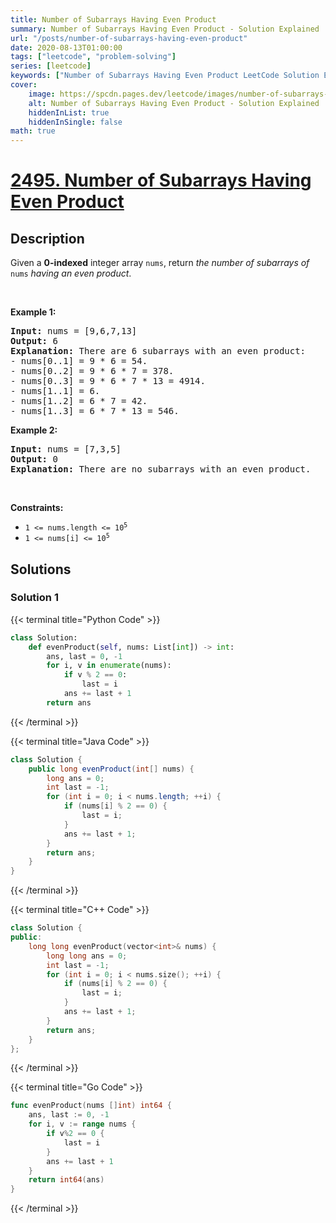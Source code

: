 ```yaml
---
title: Number of Subarrays Having Even Product
summary: Number of Subarrays Having Even Product - Solution Explained
url: "/posts/number-of-subarrays-having-even-product"
date: 2020-08-13T01:00:00
tags: ["leetcode", "problem-solving"]
series: [leetcode]
keywords: ["Number of Subarrays Having Even Product LeetCode Solution Explained in all languages", "2495", "leetcode question 2495", "Number of Subarrays Having Even Product", "LeetCode", "leetcode solution in Python3 C++ Java Go PHP Ruby Swift TypeScript Rust C# JavaScript C", "GeeksforGeeks", "InterviewBit", "Coding Ninjas", "HackerRank", "HackerEarth", "CodeChef", "TopCoder", "AlgoExpert", "freeCodeCamp", "Codeforces", "GitHub", "AtCoder", "Samir Paul"]
cover:
    image: https://spcdn.pages.dev/leetcode/images/number-of-subarrays-having-even-product.webp
    alt: Number of Subarrays Having Even Product - Solution Explained
    hiddenInList: true
    hiddenInSingle: false
math: true
---
```



# [2495. Number of Subarrays Having Even Product](https://leetcode.com/problems/number-of-subarrays-having-even-product)


## Description

<p>Given a <strong>0-indexed</strong> integer array <code>nums</code>, return <em>the number of <span data-keyword="subarray-nonempty">subarrays</span> of </em><code>nums</code><em> having an even product</em>.</p>

<p>&nbsp;</p>
<p><strong class="example">Example 1:</strong></p>

<pre>
<strong>Input:</strong> nums = [9,6,7,13]
<strong>Output:</strong> 6
<strong>Explanation:</strong> There are 6 subarrays with an even product:
- nums[0..1] = 9 * 6 = 54.
- nums[0..2] = 9 * 6 * 7 = 378.
- nums[0..3] = 9 * 6 * 7 * 13 = 4914.
- nums[1..1] = 6.
- nums[1..2] = 6 * 7 = 42.
- nums[1..3] = 6 * 7 * 13 = 546.
</pre>

<p><strong class="example">Example 2:</strong></p>

<pre>
<strong>Input:</strong> nums = [7,3,5]
<strong>Output:</strong> 0
<strong>Explanation:</strong> There are no subarrays with an even product.
</pre>

<p>&nbsp;</p>
<p><strong>Constraints:</strong></p>

<ul>
	<li><code>1 &lt;= nums.length &lt;= 10<sup>5</sup></code></li>
	<li><code>1 &lt;= nums[i] &lt;= 10<sup>5</sup></code></li>
</ul>

## Solutions

### Solution 1

<!-- tabs:start -->

{{< terminal title="Python Code" >}}
```python
class Solution:
    def evenProduct(self, nums: List[int]) -> int:
        ans, last = 0, -1
        for i, v in enumerate(nums):
            if v % 2 == 0:
                last = i
            ans += last + 1
        return ans
```
{{< /terminal >}}

{{< terminal title="Java Code" >}}
```java
class Solution {
    public long evenProduct(int[] nums) {
        long ans = 0;
        int last = -1;
        for (int i = 0; i < nums.length; ++i) {
            if (nums[i] % 2 == 0) {
                last = i;
            }
            ans += last + 1;
        }
        return ans;
    }
}
```
{{< /terminal >}}

{{< terminal title="C++ Code" >}}
```cpp
class Solution {
public:
    long long evenProduct(vector<int>& nums) {
        long long ans = 0;
        int last = -1;
        for (int i = 0; i < nums.size(); ++i) {
            if (nums[i] % 2 == 0) {
                last = i;
            }
            ans += last + 1;
        }
        return ans;
    }
};
```
{{< /terminal >}}

{{< terminal title="Go Code" >}}
```go
func evenProduct(nums []int) int64 {
	ans, last := 0, -1
	for i, v := range nums {
		if v%2 == 0 {
			last = i
		}
		ans += last + 1
	}
	return int64(ans)
}
```
{{< /terminal >}}

<!-- tabs:end -->

<!-- end -->

